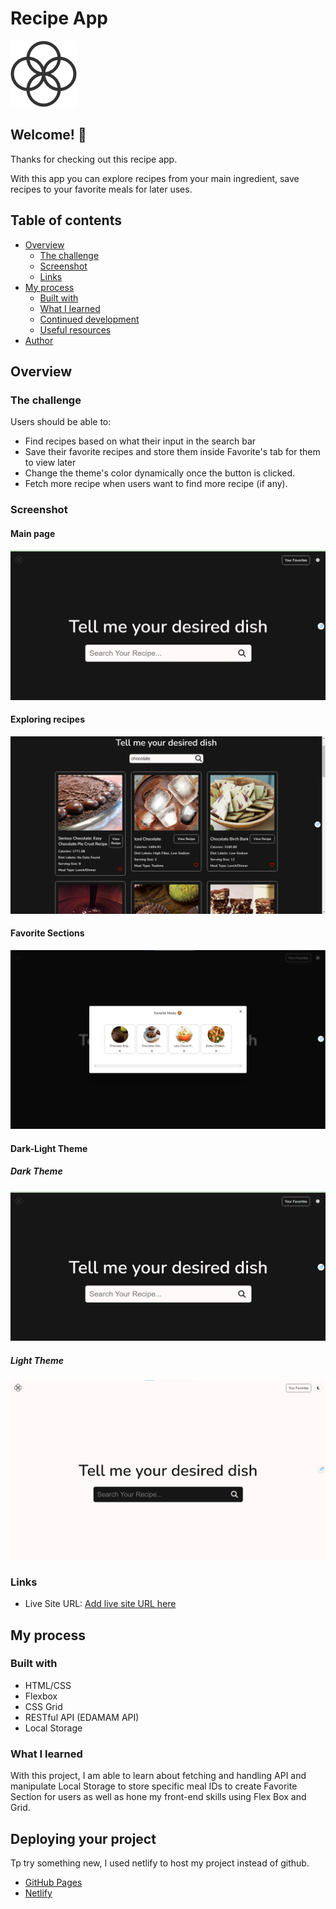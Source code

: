 # Recipe App

![Design preview for the Results summary component coding challenge](./imgs/logo.png)

## Welcome! 👋

Thanks for checking out this recipe app.

With this app you can explore recipes from your main ingredient, save recipes to your favorite meals for later uses.

## Table of contents

- [Overview](#overview)
  - [The challenge](#the-challenge)
  - [Screenshot](#screenshot)
  - [Links](#links)
- [My process](#my-process)
  - [Built with](#built-with)
  - [What I learned](#what-i-learned)
  - [Continued development](#continued-development)
  - [Useful resources](#useful-resources)
- [Author](#author)

## Overview

### The challenge

Users should be able to:

- Find recipes based on what their input in the search bar
- Save their favorite recipes and store them inside Favorite's tab for them to view later
- Change the theme's color dynamically once the button is clicked.
- Fetch more recipe when users want to find more recipe (if any).

### Screenshot

#### Main page

![](./imgs/main-page.png)

#### Exploring recipes

![](./imgs/find-recipe.png)

#### Favorite Sections

![](./imgs/favorite.png)

#### Dark-Light Theme

##### Dark Theme

![](./imgs/main-page.png)

##### Light Theme

![](./imgs/light-theme.png)

### Links

- Live Site URL: [Add live site URL here](https://recipeapp-phu.netlify.app/)

## My process

### Built with

- HTML/CSS
- Flexbox
- CSS Grid
- RESTful API (EDAMAM API)
- Local Storage

### What I learned

With this project, I am able to learn about fetching and handling API and manipulate Local Storage to store specific meal IDs to create Favorite Section for users as well as hone my front-end skills using Flex Box and Grid.

## Deploying your project

Tp try something new, I used netlify to host my project instead of github.

- [GitHub Pages](https://pages.github.com/)
- [Netlify](https://www.netlify.com/)
